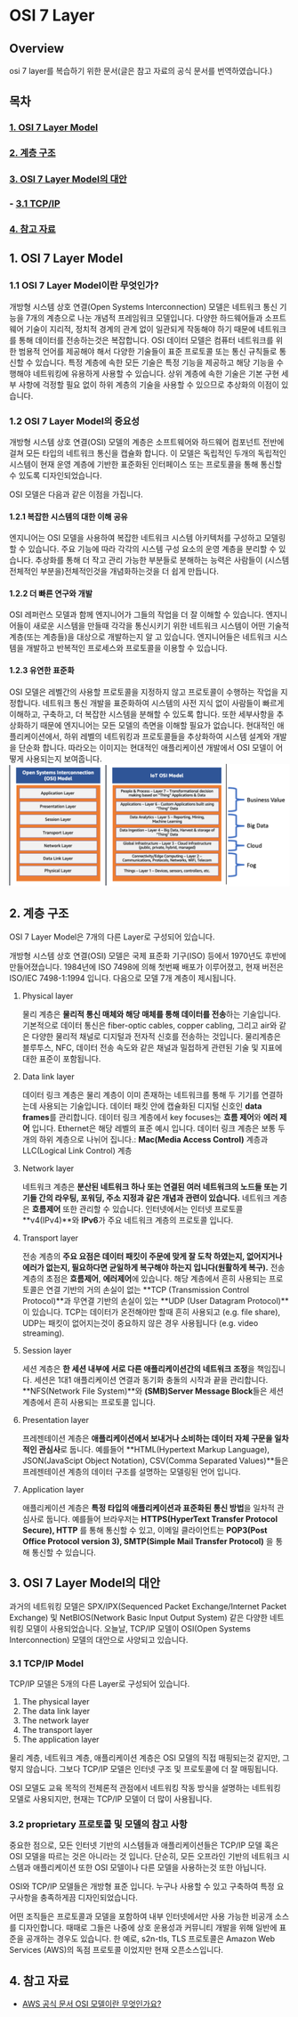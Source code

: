 # OSI 7 Layer
## Overview 
osi 7 layer를 복습하기 위한 문서(글은 참고 자료의 공식 문서를 번역하였습니다.)

## 목차
### [1. OSI 7 Layer Model](#1-osi-7-layer-model-1)
### [2. 계층 구조](#2-계층-구조-1)
### [3. OSI 7 Layer Model의 대안](#3-osi-7-layer-model의-대안-1)
### - [3.1 TCP/IP](#31-tcpip-model)
### [4. 참고 자료](#4-참고-자료-1)

## 1. OSI 7 Layer Model
### 1.1 OSI 7 Layer Model이란 무엇인가?
개방형 시스템 상호 연결(Open Systems Interconnection) 모델은 네트워크 통신 기능을 7개의 계층으로 나눈 개념적 프레임워크 모델입니다. 다양한 하드웨어들과 소프트웨어 기술이 지리적, 정치적 경계의 관계 없이 일관되게 작동해야 하기 때문에 네트워크를 통해 데이터를 전송하는것은 복잡합니다. OSI 데이터 모델은 컴퓨터 네트워크를 위한 범용적 언어를 제공해야 해서 다양한 기술들이 표준 프로토콜 또는 통신 규칙들로 통신할 수 있습니다. 특정 계층에 속한 모든 기술은 특정 기능을 제공하고 해당 기능을 수행해야 네트워킹에 유용하게 사용할 수 있습니다. 상위 계층에 속한 기술은 기본 구현 세부 사항에 걱정할 필요 없이 하위 계층의 기술을 사용할 수 있으므로 추상화의 이점이 있습니다.

### 1.2 OSI 7 Layer Model의 중요성
개방형 시스템 상호 연결(OSI) 모델의 계층은 소프트웨어와 하드웨어 컴포넌트 전반에 걸쳐 모든 타입의 네트워크 통신을 캡슐화 합니다. 이 모델은 독립적인 두개의 독립적인 시스템이 현재 운영 계층에 기반한 표준화된 인터페이스 또는 프로토콜을 통해 통신할 수 있도록 디자인되었습니다.

OSI 모델은 다음과 같은 이점을 가집니다.

#### 1.2.1 복잡한 시스템의 대한 이해 공유
엔지니어는 OSI 모델을 사용하여 복잡한 네트워크 시스템 아키텍처를 구성하고 모델링할 수 있습니다. 주요 기능에 따라 각각의 시스템 구성 요소의 운영 계층을 분리할 수 있습니다. 추상화를 통해 더 작고 관리 가능한 부분들로 분해하는 능력은 사람들이 (시스템 전체적인 부분을)전체적인것을 개념화하는것을 더 쉽게 만듭니다.

#### 1.2.2 더 빠른 연구와 개발
OSI 레퍼런스 모델과 함께 엔지니어가 그들의 작업을 더 잘 이해할 수 있습니다. 엔지니어들이 새로운 시스템을 만들때 각각을 통신시키기 위한 네트워크 시스템이 어떤 기술적 계층(또는 계층들)을 대상으로 개발하는지 알 고 있습니다. 엔지니어들은 네트워크 시스템을 개발하고 반복적인 프로세스와 프로토콜을 이용할 수 있습니다.

#### 1.2.3 유연한 표준화
OSI 모델은 레벨간의 사용할 프로토콜을 지정하지 않고 프로토콜이 수행하는 작업을 지정합니다. 네트워크 통신 개발을 표준화하여 시스템의 사전 지식 없이 사람들이 빠르게 이해하고, 구축하고, 더 복잡한 시스템을 분해할 수 있도록 합니다. 또한 세부사항을 추상화하기 때문에 엔지니어는 모든 모델의 측면을 이해할 필요가 없습니다. 현대적인 애플리케이션에서, 하위 레벨의 네트워킹과 프로토콜들을 추상화하여 시스템 설계와 개발을 단순화 합니다. 따라오는 이미지는 현대적인 애플리케이션 개발에서 OSI 모델이 어떻게 사용되는지 보여줍니다.
![osi7_model_flexible_standardization](./images/osi7_model_flexible_standardization.png)

## 2. 계층 구조
OSI 7 Layer Model은 7개의 다른 Layer로 구성되어 있습니다.

개방형 시스템 상호 연결(OSI) 모델은 국제 표준화 기구(ISO) 등에서 1970년도 후반에 만들어졌습니다. 1984년에 ISO 7498에 의해 첫번째 배포가 이루어졌고, 현재 버전은 ISO/IEC 7498-1:1994 입니다. 다음으로 모델 7개 계층이 제시됩니다.

1. Physical layer
    
    물리 계층은 **물리적 통신 매체와 해당 매체를 통해 데이터를 전송**하는 기술입니다. 기본적으로 데이터 통신은 fiber-optic cables, copper cabling, 그리고 air와 같은 다양한 물리적 채널로 디지털과 전자적 신호를 전송하는 것입니다. 물리계층은 블루투스, NFC, 데이터 전송 속도와 같은 채널과 밀접하게 관련된 기술 및 지표에 대한 표준이 포함됩니다.

2. Data link layer
    
    데이터 링크 계층은 물리 계층이 이미 존재하는 네트워크를 통해 두 기기를 연결하는데 사용되는 기술입니다. 데이터 패킷 안에 캡슐화된 디지털 신호인 **data frames**를 관리합니다. 데이터 링크 계층에서 key focuses는 **흐름 제어**와 **에러 제어** 입니다. Ethernet은 해당 레벨의 표준 예시 입니다. 데이터 링크 계층은 보통 두개의 하위 계층으로 나뉘어 집니다.: **Mac(Media Access Control)** 계층과 LLC(Logical Link Control) 계층

3. Network layer

    네트워크 계층은 **분산된 네트워크 하나 또는 연결된 여러 네트워크의 노드들 또는 기기들 간의 라우팅, 포워딩, 주소 지정과 같은 개념과 관련이 있습니다.** 네트워크 계층은 **흐름제어** 또한 관리할 수 있습니다. 인터넷에서는 인터넷 프로토콜 **v4(IPv4)**와 **IPv6**가 주요 네트워크 계층의 프로토콜 입니다.

4. Transport layer

    전송 계층의 **주요 요점은 데이터 패킷이 주문에 맞게 잘 도착 하였는지, 없어지거나 에러가 없는지, 필요하다면 균일하게 복구해야 하는지 입니다(원활하게 복구).** 전송 계층의 초점은 **흐름제어**, **에러제어**에 있습니다. 해당 계층에서 흔히 사용되는 프로토콜은 연결 기반의 거의 손실이 없는 **TCP (Transmission Control Protocol)**과 무연결 기반의 손실이 있는 **UDP (User Datagram Protocol)**이 있습니다. TCP는 데이터가 온전해야만 할때 흔히 사용되고 (e.g. file share), UDP는 패킷이 없어지는것이 중요하지 않은 경우 사용됩니다 (e.g. video streaming).

5. Session layer

    세션 계층은 **한 세션 내부에 서로 다른 애플리케이션간의 네트워크 조정**을 책임집니다. 세션은 1대1 애플리케이션 연결과 동기화 충돌의 시작과 끝을 관리합니다. **NFS(Network File System)**와 **(SMB)Server Message Block**들은 세션 계층에서 흔히 사용되는 프로토콜 입니다.

6. Presentation layer

    프레젠테이션 계층은 **애플리케이션에서 보내거나 소비하는 데이터 자체 구문을 일차적인 관심사**로 둡니다. 예를들어 **HTML(Hypertext Markup Language), JSON(JavaScipt Object Notation), CSV(Comma Separated Values)**들은 프레젠테이션 계층의 데이터 구조를 설명하는 모델링된 언어 입니다.

7. Application layer 

    애플리케이션 계층은 **특정 타입의 애플리케이션과 표준화된 통신 방법**을 일차적 관심사로 둡니다. 예를들어 브라우저는 **HTTPS(HyperText Transfer Protocol Secure), HTTP** 를 통해 통신할 수 있고, 이메일 클라이언트는 **POP3(Post Office Protocol version 3), SMTP(Simple Mail Transfer Protocol)** 을 통해 통신할 수 있습니다.

## 3. OSI 7 Layer Model의 대안
과거의 네트워킹 모델은 SPX/IPX(Sequenced Packet Exchange/Internet Packet Exchange) 및 NetBIOS(Network Basic Input Output System) 같은 다양한 네트워킹 모델이 사용되었습니다. 오늘날, TCP/IP 모델이 OSI(Open Systems Interconnection) 모델의 대안으로 사양되고 있습니다.

### 3.1 TCP/IP Model
TCP/IP 모델은 5개의 다른 Layer로 구성되어 있습니다.

1. The physical layer
2. The data link layer
3. The network layer
4. The transport layer
5. The application layer

물리 계층, 네트워크 계층, 애플리케이션 계층은 OSI 모델의 직접 매핑되는것 같지만, 그렇지 않습니다. 그보다 TCP/IP 모델은 인터넷 구조 및 프로토콜에 더 잘 매핑됩니다.

OSI 모델도 교육 목적의 전체론적 관점에서 네트워킹 작동 방식을 설명하는 네트워킹 모델로 사용되지만, 현재는 TCP/IP 모델이 더 많이 사용됩니다.

### 3.2 proprietary 프로토콜 및 모델의 참고 사항
중요한 점으로, 모든 인터넷 기반의 시스템들과 애플리케이션들은 TCP/IP 모델 혹은 OSI 모델을 따르는 것은 아니라는 것 입니다. 단순히, 모든 오프라인 기반의 네트워크 시스템과 애플리케이션 또한 OSI 모델이나 다른 모델을 사용하는것 또한 아닙니다.

OSI와 TCP/IP 모델들은 개방형 표준 입니다. 누구나 사용할 수 있고 구축하여 특정 요구사항을 충족하게끔 디자인되었습니다.

어떤 조직들은 프로토콜과 모델을 포함하여 내부 인터넷에서만 사용 가능한 비공개 소스를 디자인합니다. 때때로 그들은 나중에 상호 운용성과 커뮤니티 개발을 위해 일반에 표준을 공개하는 경우도 있습니다. 한 예로, s2n-tls, TLS 프로토콜은 Amazon Web Services (AWS)의 독점 프로토콜 이었지만 현재 오픈소스입니다.

## 4. 참고 자료
- [AWS 공식 문서 OSI 모델이란 무엇인가요?](https://aws.amazon.com/ko/what-is/osi-model/)